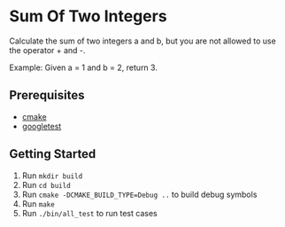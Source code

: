 # Sum Of Two Integers
Calculate the sum of two integers a and b, but you are not allowed to use the operator + and -.

Example:
Given a = 1 and b = 2, return 3.

## Prerequisites
- [cmake](https://cmake.org/)
- [googletest](https://github.com/google/googletest)

## Getting Started 
1. Run `mkdir build`
2. Run `cd build`
3. Run `cmake -DCMAKE_BUILD_TYPE=Debug ..` to build debug symbols
4. Run `make`
5. Run `./bin/all_test` to run test cases

